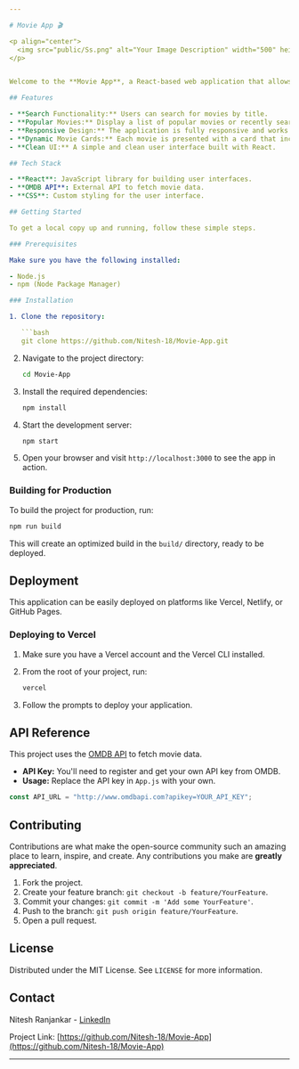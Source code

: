 ```yaml
---

# Movie App 🎬

<p align="center">
  <img src="public/Ss.png" alt="Your Image Description" width="500" height="200">
</p>


Welcome to the **Movie App**, a React-based web application that allows users to search and explore their favorite movies. This project leverages the OMDB API to fetch movie data and present it in a clean, user-friendly interface.

## Features

- **Search Functionality:** Users can search for movies by title.
- **Popular Movies:** Display a list of popular movies or recently searched movies on page load.
- **Responsive Design:** The application is fully responsive and works across all devices.
- **Dynamic Movie Cards:** Each movie is presented with a card that includes its title, release year, type, and poster image.
- **Clean UI:** A simple and clean user interface built with React.

## Tech Stack

- **React**: JavaScript library for building user interfaces.
- **OMDB API**: External API to fetch movie data.
- **CSS**: Custom styling for the user interface.

## Getting Started

To get a local copy up and running, follow these simple steps.

### Prerequisites

Make sure you have the following installed:

- Node.js
- npm (Node Package Manager)

### Installation

1. Clone the repository:

   ```bash
   git clone https://github.com/Nitesh-18/Movie-App.git
   ```

2. Navigate to the project directory:

   ```bash
   cd Movie-App
   ```

3. Install the required dependencies:

   ```bash
   npm install
   ```

4. Start the development server:

   ```bash
   npm start
   ```

5. Open your browser and visit `http://localhost:3000` to see the app in action.

### Building for Production

To build the project for production, run:

```bash
npm run build
```

This will create an optimized build in the `build/` directory, ready to be deployed.

## Deployment

This application can be easily deployed on platforms like Vercel, Netlify, or GitHub Pages.

### Deploying to Vercel

1. Make sure you have a Vercel account and the Vercel CLI installed.
2. From the root of your project, run:

   ```bash
   vercel
   ```

3. Follow the prompts to deploy your application.

## API Reference

This project uses the [OMDB API](http://www.omdbapi.com/) to fetch movie data.

- **API Key:** You'll need to register and get your own API key from OMDB.
- **Usage:** Replace the API key in `App.js` with your own.

```javascript
const API_URL = "http://www.omdbapi.com?apikey=YOUR_API_KEY";
```

## Contributing

Contributions are what make the open-source community such an amazing place to learn, inspire, and create. Any contributions you make are **greatly appreciated**.

1. Fork the project.
2. Create your feature branch: `git checkout -b feature/YourFeature`.
3. Commit your changes: `git commit -m 'Add some YourFeature'`.
4. Push to the branch: `git push origin feature/YourFeature`.
5. Open a pull request.

## License

Distributed under the MIT License. See `LICENSE` for more information.

## Contact

Nitesh Ranjankar - [LinkedIn](https://www.linkedin.com/in/nitesh-r-a15518243/)

Project Link: [https://github.com/Nitesh-18/Movie-App](https://github.com/Nitesh-18/Movie-App)

---
```

